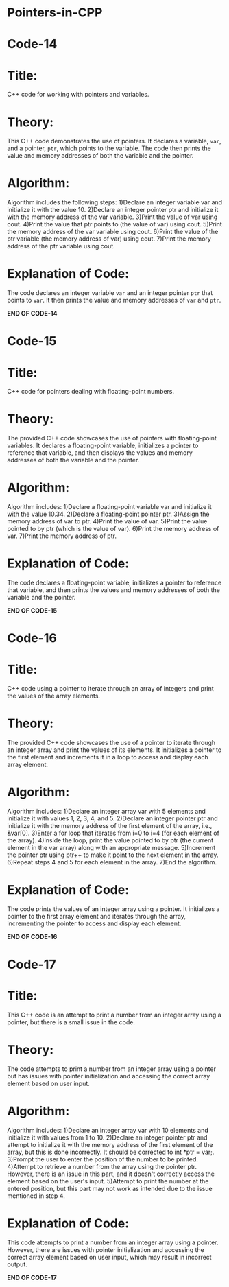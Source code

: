 # Pointers-in-CPP

# Code-14

# Title:
C++ code for working with pointers and variables.

# Theory:
This C++ code demonstrates the use of pointers. It declares a variable, `var`, and a pointer, `ptr`, which points to the variable. The code then prints the value and memory addresses of both the variable and the pointer.

# Algorithm:
Algorithm includes the following steps: 1)Declare an integer variable var and initialize it with the value 10. 2)Declare an integer pointer ptr and initialize it with the memory address of the var variable. 3)Print the value of var using cout. 4)Print the value that ptr points to (the value of var) using cout. 5)Print the memory address of the var variable using cout.
6)Print the value of the ptr variable (the memory address of var) using cout. 7)Print the memory address of the ptr variable using cout.

# Explanation of Code:
The code declares an integer variable `var` and an integer pointer `ptr` that points to `var`. It then prints the value and memory addresses of `var` and `ptr`.

**END OF CODE-14**


# Code-15

# Title: 
C++ code for pointers dealing with floating-point numbers.

# Theory:
The provided C++ code showcases the use of pointers with floating-point variables. It declares a floating-point variable, initializes a pointer to reference that variable, and then displays the values and memory addresses of both the variable and the pointer.

# Algorithm:
Algorithm includes: 1)Declare a floating-point variable var and initialize it with the value 10.34. 2)Declare a floating-point pointer ptr. 3)Assign the memory address of var to ptr. 4)Print the value of var. 5)Print the value pointed to by ptr (which is the value of var). 6)Print the memory address of var. 7)Print the memory address of ptr.

# Explanation of Code:
The code declares a floating-point variable, initializes a pointer to reference that variable, and then prints the values and memory addresses of both the variable and the pointer.

**END OF CODE-15**

# Code-16

# Title:
C++ code using a pointer to iterate through an array of integers and print the values of the array elements. 

# Theory:
The provided C++ code showcases the use of a pointer to iterate through an integer array and print the values of its elements. It initializes a pointer to the first element and increments it in a loop to access and display each array element.

# Algorithm:
Algorithm includes: 1)Declare an integer array var with 5 elements and initialize it with values 1, 2, 3, 4, and 5. 2)Declare an integer pointer ptr and initialize it with the memory address of the first element of the array, i.e., &var[0]. 3)Enter a for loop that iterates from i=0 to i=4 (for each element of the array). 4)Inside the loop, print the value pointed to by ptr (the current element in the var array) along with an appropriate message. 5)Increment the pointer ptr using ptr++ to make it point to the next element in the array. 6)Repeat steps 4 and 5 for each element in the array. 7)End the algorithm.

# Explanation of Code:
The code prints the values of an integer array using a pointer. It initializes a pointer to the first array element and iterates through the array, incrementing the pointer to access and display each element.

**END OF CODE-16**

# Code-17

# Title:
This C++ code is an attempt to print a number from an integer array using a pointer, but there is a small issue in the code. 

# Theory:
The code attempts to print a number from an integer array using a pointer but has issues with pointer initialization and accessing the correct array element based on user input.

# Algorithm:
Algorithm includes: 1)Declare an integer array var with 10 elements and initialize it with values from 1 to 10. 2)Declare an integer pointer ptr and attempt to initialize it with the memory address of the first element of the array, but this is done incorrectly. It should be corrected to int *ptr = var;. 3)Prompt the user to enter the position of the number to be printed. 4)Attempt to retrieve a number from the array using the pointer ptr. However, there is an issue in this part, and it doesn't correctly access the element based on the user's input. 5)Attempt to print the number at the entered position, but this part may not work as intended due to the issue mentioned in step 4.

# Explanation of Code:
This code attempts to print a number from an integer array using a pointer. However, there are issues with pointer initialization and accessing the correct array element based on user input, which may result in incorrect output.

**END OF CODE-17**
